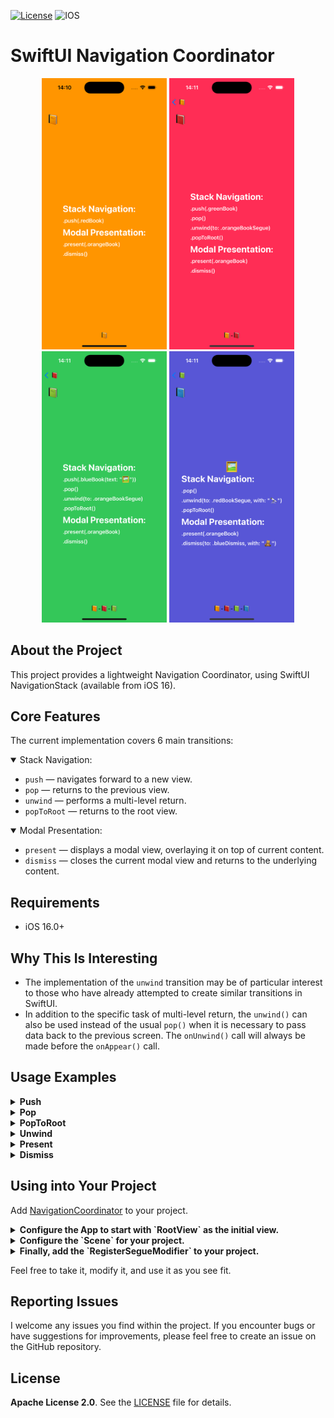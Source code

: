 [![License](https://img.shields.io/github/license/silkodenis/swiftui-navigation-coordinator.svg)](https://github.com/silkodenis/swiftui-navigation-coordinator/blob/main/LICENSE)
![IOS](https://github.com/silkodenis/swiftui-navigation-coordinator/actions/workflows/ios.yml/badge.svg?branch=main)

# SwiftUI Navigation Coordinator

<p align="center">
  <img src="https://github.com/silkodenis/swiftui-navigation-coordinator/blob/readme_assets/screenshots_1_1/orange.png?raw=true" alt="Screenshot 1" width="200"/>
  <img src="https://github.com/silkodenis/swiftui-navigation-coordinator/blob/readme_assets/screenshots_1_1/red.png?raw=true" alt="Screenshot 2" width="200"/>
  <img src="https://github.com/silkodenis/swiftui-navigation-coordinator/blob/readme_assets/screenshots_1_1/green.png?raw=true" alt="Screenshot 3" width="200"/>
  <img src="https://github.com/silkodenis/swiftui-navigation-coordinator/blob/readme_assets/screenshots_1_1/blue.png?raw=true" alt="Screenshot 4" width="200"/>
</p>

## About the Project
This project provides a lightweight Navigation Coordinator, using SwiftUI NavigationStack (available from iOS 16).

## Core Features
The current implementation covers 6 main transitions:

<details open>
<summary>Stack Navigation:</summary>

- `push` — navigates forward to a new view.
- `pop` — returns to the previous view.
- `unwind` — performs a multi-level return.
- `popToRoot` — returns to the root view.

</details>

<details open>
<summary>Modal Presentation:</summary>

- `present` — displays a modal view, overlaying it on top of current content.
- `dismiss` — closes the current modal view and returns to the underlying content.

</details>

## Requirements

- iOS 16.0+

## Why This Is Interesting
- The implementation of the `unwind` transition may be of particular interest to those who have already attempted to create similar transitions in SwiftUI.
- In addition to the specific task of multi-level return, the `unwind()` can also be used instead of the usual `pop()` when it is necessary to pass data back to the previous screen. The `onUnwind()` call will always be made before the `onAppear()` call.

## Usage Examples

<details>
<summary><b>Push</b></summary>

```swift
struct SomeView: View {
    @EnvironmentObject var coordinator: NavigationCoordinator<Screen>
    
    var body: some View {
        Button("info") {
            coordinator.push(.info)
        }
    }
}
```
</details>

<details>
<summary><b>Pop</b></summary>

```swift
struct SomeView: View {
    @EnvironmentObject var coordinator: NavigationCoordinator<Screen>
    
    var body: some View {
        Button("back") {
            coordinator.pop()
        }
    }
}
```
</details>

<details>
<summary><b>PopToRoot</b></summary>

```swift
struct SomeView: View {
    @EnvironmentObject var coordinator: NavigationCoordinator<Screen>
    
    var body: some View {
        Button("login") {
            coordinator.popToRoot()
        }
    }
}
```
</details>

<details>
<summary><b>Unwind</b></summary>
Use a unique identifier for your unwind segues. If a segue becomes no longer relevant, it will be automatically removed from the coordinator. Using `onUnwind()` modifier is completely safe, tested, and does not involve any memory leaks or unintended calls. 



```swift
// B View
// 🟦🟦🅰🟦🟦🟦🟦🟦🟦🅱️  
struct B: View {
    @EnvironmentObject var coordinator: NavigationCoordinator<Screen>
    
    var body: some View {
        Button("pop to A") {
            coordinator.unwind(to: "identifier" /*, with: Any?*/)
        }
    }
}

// A View
// 🟦🟦🅰️
struct A: View {
    var body: some View {
        VStack {}
            .onUnwind(segue: "identifier") /*{ Any? in }*/
    }
}
```
`onUnwind()` will always be called before `onAppear()`.

</details>

<details>
<summary><b>Present</b></summary>

```swift
/*
               [B]
[ ][ ][ ][ ][ ][A]
*/
struct A: View {
    @EnvironmentObject var coordinator: NavigationCoordinator<Screen>
    
    var body: some View {
        Button("present") {
            coordinator.present(.B)
        }
    }
}
```
</details>

<details>
<summary><b>Dismiss</b></summary>

```swift
/*
               [B][ ][ ][ ][CL]
[ ][ ][ ][ ][ ][A]
*/
struct CL: View {
    @EnvironmentObject var coordinator: NavigationCoordinator<Screen>
    
    var body: some View {
        Button("dismiss") {
            coordinator.dismiss(/*to: "identifier" /*, with: Any?*/*/)
        }
    }
}

/*
[ ][ ][ ][ ][ ][A]
*/
struct A: View {
    @EnvironmentObject var coordinator: NavigationCoordinator<Screen>
    
    var body: some View {
        VStack {}
            // Not necessary. Only if you need to capture an onDismiss event.
            .onDismiss(segue: "identifier") /*{ Any? in }*/
    }
}

```
</details>

## Using into Your Project
Add [NavigationCoordinator](https://github.com/silkodenis/swiftui-navigation-coordinator/tree/main/Navigation/Navigation/NavigationCoordinator.swift) to your project.

<details>
<summary><b>Configure the App to start with `RootView` as the initial view.</b></summary>

```swift
import SwiftUI

struct RootView: View {
    @ObservedObject private var coordinator: NavigationCoordinator<Screen>
    private let root: Screen
    
    internal init(_ root: Screen, withParent coordinator: NavigationCoordinator<Screen>? = nil) {
        self.root = root
        self.coordinator = NavigationCoordinator<Screen>()
        self.coordinator.parent = coordinator
    }
    
    var body: some View {
        NavigationStack(path: $coordinator.path) {
            root.view
                .navigationDestination(for: Screen.self) { screen in
                    screen.view
                }
                .sheet(item: $coordinator.modal) { screen in
                    RootView(screen, withParent: coordinator)
                }
        }
        .environmentObject(coordinator)
    }
}
```

```swift
import SwiftUI

@main
struct SomeApp: App {
    var body: some Scene {
        WindowGroup {
            RootView(.login)
        }
    }
}
```
</details>

<details>
<summary><b>Configure the `Scene` for your project.</b></summary>

In the view property, I recommend avoiding direct View initialization. Instead, use your preferred Dependency Injection pattern, such as **View Factory**, to externally connect various dependencies to your **ViewModel**.

```swift
import SwiftUI

// Example

enum Screen {
    case login
    case movies
    case detail(id: Int)
    case info
    
    // Dismiss segue identifiers
    static let detailSegue = "dismissToDetail"

    // Unwind segue identifiers
    static let moviesSegue = "unwindToMovies"
}

extension Screen: NavigableScreen {
    // You can set up DI in this property
    @ViewBuilder
    var view: some View {
        switch self {
        case .login:
            viewFactory.makeLoginView()
            
        case .movies:
            viewFactory.makeMoviesView()
            
        case .detail(let id):
            viewFactory.makeDetailView(id)
            
        case .info:
            viewFactory.makeInfoView()
        }
    }
}
```
</details>

<details>
<summary><b>Finally, add the `RegisterSegueModifier` to your project.</b></summary>

To implement the `onUnwind()` and `onDismiss()` calls in your views, similar to how `onAppear()` is used.

```swift
import SwiftUI

struct RegisterSegueModifier: ViewModifier {
    @EnvironmentObject var coordinator: NavigationCoordinator<Screen>
    
    let type: NavigationCoordinator<Screen>.Segue.SegueType
    let identifier: String
    let action: ((Any?) -> Void)?
    
    func body(content: Content) -> some View {
        content.onAppear {
            coordinator.registerSegue(type, with: identifier, action: action)
        }
    }
}

extension View {
    func onUnwind(segue identifier: String, perform action: ((Any?) -> Void)? = nil) -> some View {
        modifier(RegisterSegueModifier(type: .unwind, identifier: identifier, action: action))
    }
    
    func onDismiss(segue identifier: String, perform action: ((Any?) -> Void)? = nil) -> some View {
        modifier(RegisterSegueModifier(type: .dismiss, identifier: identifier, action: action))
    }
}
```
</details>

Feel free to take it, modify it, and use it as you see fit.

## Reporting Issues

I welcome any issues you find within the project. If you encounter bugs or have suggestions for improvements, please feel free to create an issue on the GitHub repository.


## License

**Apache License 2.0**. See the [LICENSE](https://github.com/silkodenis/swiftui-navigation-coordinator/blob/main/LICENSE) file for details.
